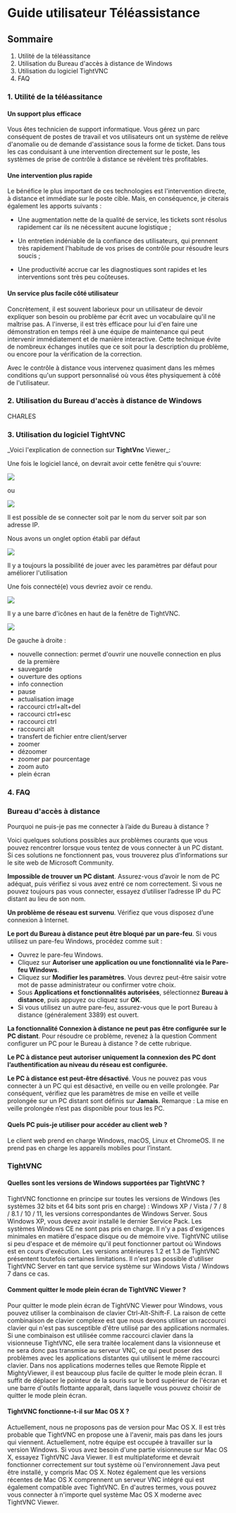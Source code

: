 # Guide utilisateur Téléassistance


## Sommaire
1. Utilité de la téléassitance
2. Utilisation du Bureau d'accès à distance de Windows
3. Utilisation du logiciel TightVNC
4. FAQ 



### 1. Utilité de la téléassitance


#### Un support plus efficace

Vous êtes technicien de support informatique. Vous gérez un parc conséquent de postes de travail et vos utilisateurs ont un système de relève d'anomalie ou de demande d'assistance sous la forme de ticket. Dans tous les cas conduisant à une intervention directement sur le poste, les systèmes de prise de contrôle à distance se révèlent très profitables.

#### Une intervention plus rapide

Le bénéfice le plus important de ces technologies est l'intervention directe, à distance et immédiate sur le poste cible. Mais, en conséquence, je citerais également les apports suivants :

- Une augmentation nette de la qualité de service, les tickets sont résolus rapidement car ils ne nécessitent aucune logistique ;

- Un entretien indéniable de la confiance des utilisateurs, qui prennent très rapidement l'habitude de vos prises de contrôle pour résoudre leurs soucis ;

- Une productivité accrue car les diagnostiques sont rapides et les interventions sont très peu coûteuses.

#### Un service plus facile côté utilisateur

Concrètement, il est souvent laborieux pour un utilisateur de devoir expliquer son besoin ou problème par écrit avec un vocabulaire qu'il ne maîtrise pas. A l'inverse, il est très efficace pour lui d'en faire une démonstration en temps réel à une équipe de maintenance qui peut intervenir immédiatement et de manière interactive. Cette technique évite de nombreux échanges inutiles que ce soit pour la description du problème, ou encore pour la vérification de la correction.

Avec le contrôle à distance vous intervenez quasiment dans les mêmes conditions qu'un support personnalisé où vous êtes physiquement à côté de l'utilisateur.




### 2. Utilisation du Bureau d'accès à distance de Windows


CHARLES



### 3. Utilisation du logiciel TightVNC


\_Voici l'explication de connection sur **TightVnc** Viewer\_:

Une fois le logiciel lancé, on devrait avoir cette fenêtre qui s'ouvre:

![](https://github.com/WildCodeSchool/TSSR-2402-P1-G2-Teleassistance/blob/main/Images/TighVnc%20ouverture.png)

ou

![](https://github.com/WildCodeSchool/TSSR-2402-P1-G2-Teleassistance/blob/main/Images/TightVnc%20ouverture.png)

Il est possible de se connecter soit par le nom du server soit par son adresse IP.

Nous avons un onglet option établi par défaut 

![](https://github.com/WildCodeSchool/TSSR-2402-P1-G2-Teleassistance/blob/main/Images/option%20par%20defaut.png)

Il y a toujours la possibilité de jouer avec les paramètres par défaut pour améliorer l'utilisation

Une fois connecté(e) vous devriez avoir ce rendu.

![](https://github.com/WildCodeSchool/TSSR-2402-P1-G2-Teleassistance/blob/main/Images/TightVnc%20%C3%A9crans.png)

Il y a une barre d'icônes en haut de la fenêtre de TightVNC.

![](https://github.com/WildCodeSchool/TSSR-2402-P1-G2-Teleassistance/blob/main/Images/TightVnc%20barre%20d'icons.jpg)

De gauche à droite : 
- nouvelle connection: permet d'ouvrir une nouvelle connection en plus de la première
- sauvegarde 
- ouverture des options
- info connection
- pause 
- actualisation image
- raccourci ctrl+alt+del
- raccourci ctrl+esc
- raccourci ctrl
- raccourci alt
- transfert de fichier entre client/server
- zoomer
- dézoomer
- zoomer par pourcentage
- zoom auto
- plein écran



### 4. FAQ


### Bureau d'accès à distance

Pourquoi ne puis-je pas me connecter à l’aide du Bureau à distance ?

Voici quelques solutions possibles aux problèmes courants que vous pouvez rencontrer lorsque vous tentez de vous connecter à un PC distant. Si ces solutions ne fonctionnent pas, vous trouverez plus d’informations sur le site web de Microsoft Community.

**Impossible de trouver un PC distant**. Assurez-vous d’avoir le nom de PC adéquat, puis vérifiez si vous avez entré ce nom correctement. Si vous ne pouvez toujours pas vous connecter, essayez d’utiliser l’adresse IP du PC distant au lieu de son nom.

**Un problème de réseau est survenu**. Vérifiez que vous disposez d’une connexion à Internet.

**Le port du Bureau à distance peut être bloqué par un pare-feu**. Si vous utilisez un pare-feu Windows, procédez comme suit :

  - Ouvrez le pare-feu Windows.
  - Cliquez sur **Autoriser une application ou une fonctionnalité via le Pare-feu Windows**.
  - Cliquez sur **Modifier les paramètres**. Vous devrez peut-être saisir votre mot de passe administrateur ou confirmer votre choix.
  - Sous **Applications et fonctionnalités autorisées**, sélectionnez **Bureau à distance**, puis appuyez ou cliquez sur **OK**.
  - Si vous utilisez un autre pare-feu, assurez-vous que le port Bureau à distance (généralement 3389) est ouvert.

**La fonctionnalité Connexion à distance ne peut pas être configurée sur le PC distant**. Pour résoudre ce problème, revenez à la question Comment configurer un PC pour le Bureau à distance ? de cette rubrique.

**Le PC à distance peut autoriser uniquement la connexion des PC dont l’authentification au niveau du réseau est configurée.**

**Le PC à distance est peut-être désactivé**. Vous ne pouvez pas vous connecter à un PC qui est désactivé, en veille ou en veille prolongée. Par conséquent, vérifiez que les paramètres de mise en veille et veille prolongée sur un PC distant sont définis sur **Jamais**. Remarque : La mise en veille prolongée n’est pas disponible pour tous les PC.


#### Quels PC puis-je utiliser pour accéder au client web ?

Le client web prend en charge Windows, macOS, Linux et ChromeOS. Il ne prend pas en charge les appareils mobiles pour l’instant.



### TightVNC


#### Quelles sont les versions de Windows supportées par TightVNC ?

TightVNC fonctionne en principe sur toutes les versions de Windows (les systèmes 32 bits et 64 bits sont pris en charge) :
    Windows XP / Vista / 7 / 8 / 8.1 / 10 / 11,
    les versions correspondantes de Windows Server.
Sous Windows XP, vous devez avoir installé le dernier Service Pack. Les systèmes Windows CE ne sont pas pris en charge.
Il n'y a pas d'exigences minimales en matière d'espace disque ou de mémoire vive. TightVNC utilise si peu d'espace et de mémoire qu'il peut fonctionner partout où Windows est en cours d'exécution.
Les versions antérieures 1.2 et 1.3 de TightVNC présentent toutefois certaines limitations. Il n'est pas possible d'utiliser TightVNC Server en tant que service système sur Windows Vista / Windows 7 dans ce cas. 

#### Comment quitter le mode plein écran de TightVNC Viewer ?

Pour quitter le mode plein écran de TightVNC Viewer pour Windows, vous pouvez utiliser la combinaison de clavier Ctrl-Alt-Shift-F.
La raison de cette combinaison de clavier complexe est que nous devons utiliser un raccourci clavier qui n'est pas susceptible d'être utilisé par des applications normales. Si une combinaison est utilisée comme raccourci clavier dans la visionneuse TightVNC, elle sera traitée localement dans la visionneuse et ne sera donc pas transmise au serveur VNC, ce qui peut poser des problèmes avec les applications distantes qui utilisent le même raccourci clavier.
Dans nos applications modernes telles que Remote Ripple et MightyViewer, il est beaucoup plus facile de quitter le mode plein écran. Il suffit de déplacer le pointeur de la souris sur le bord supérieur de l'écran et une barre d'outils flottante apparaît, dans laquelle vous pouvez choisir de quitter le mode plein écran. 

#### TightVNC fonctionne-t-il sur Mac OS X ?

Actuellement, nous ne proposons pas de version pour Mac OS X. Il est très probable que TightVNC en propose une à l'avenir, mais pas dans les jours qui viennent. Actuellement, notre équipe est occupée à travailler sur la version Windows.
Si vous avez besoin d'une partie visionneuse sur Mac OS X, essayez TightVNC Java Viewer. Il est multiplateforme et devrait fonctionner correctement sur tout système où l'environnement Java peut être installé, y compris Mac OS X.
Notez également que les versions récentes de Mac OS X comprennent un serveur VNC intégré qui est également compatible avec TightVNC. En d'autres termes, vous pouvez vous connecter à n'importe quel système Mac OS X moderne avec TightVNC Viewer. 



